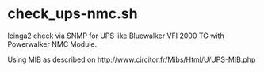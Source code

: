 # check_ups-nmc.sh

Icinga2 check via SNMP for UPS like Bluewalker VFI 2000 TG with Powerwalker NMC Module.

Using MIB as described on http://www.circitor.fr/Mibs/Html/U/UPS-MIB.php
